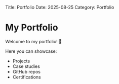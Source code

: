 Title: Portfolio
Date: 2025-08-25
Category: Portfolio 

# My Portfolio

Welcome to my portfolio! 🚀

Here you can showcase:
- Projects
- Case studies
- GitHub repos
- Certifications
